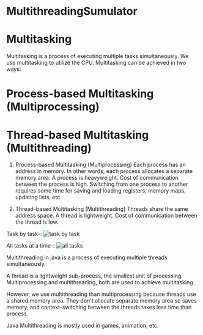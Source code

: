 # MultithreadingSumulator

# Multitasking
Multitasking is a process of executing multiple tasks simultaneously. We use multitasking to utilize the CPU. Multitasking can be achieved in two ways:

# Process-based Multitasking (Multiprocessing)
# Thread-based Multitasking (Multithreading)

1) Process-based Multitasking (Multiprocessing)
      Each process has an address in memory. In other words, each process allocates a separate memory area.
      A process is heavyweight.
      Cost of communication between the process is high.
      Switching from one process to another requires some time for saving and loading registers, memory maps, updating lists, etc.
      
2) Thread-based Multitasking (Multithreading)
      Threads share the same address space.
      A thread is lightweight.
      Cost of communication between the thread is low.

Task by task-:
![task by task](https://user-images.githubusercontent.com/89409457/183330719-0d41ac26-310c-4327-9d9e-17992c5c014b.gif)

All tasks at a time-:
![all tasks](https://user-images.githubusercontent.com/89409457/183330799-407b0459-f627-4098-802c-66c5e8da2e3e.gif)

Multithreading in java is a process of executing multiple threads simultaneously.

A thread is a lightweight sub-process, the smallest unit of processing. Multiprocessing and multithreading, both are used to achieve multitasking.

However, we use multithreading than multiprocessing because threads use a shared memory area. They don't allocate separate memory area so saves memory, and context-switching between the threads takes less time than process.

Java Multithreading is mostly used in games, animation, etc.
